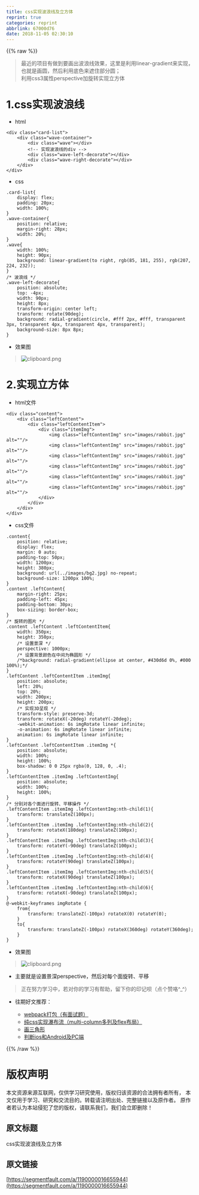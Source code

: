 ```yaml
---
title: css实现波浪线及立方体
reprint: true
categories: reprint
abbrlink: 67000d76
date: 2018-11-05 02:30:10
---
```


{{% raw %}}
<blockquote>&#x6700;&#x8FD1;&#x7684;&#x9879;&#x76EE;&#x6709;&#x505A;&#x5230;&#x8981;&#x753B;&#x51FA;&#x6CE2;&#x6D6A;&#x7EBF;&#x6548;&#x679C;&#xFF0C;&#x8FD9;&#x91CC;&#x662F;&#x5229;&#x7528;linear-gradient&#x6765;&#x5B9E;&#x73B0;&#xFF0C;&#x4E5F;&#x5C31;&#x662F;&#x753B;&#x5706;&#xFF0C;&#x7136;&#x540E;&#x5229;&#x7528;&#x5E95;&#x8272;&#x6765;&#x906E;&#x4F4F;&#x90E8;&#x5206;&#x5706;&#xFF1B;<br>&#x5229;&#x7528;css3&#x5C5E;&#x6027;perspective&#x52A0;&#x65CB;&#x8F6C;&#x5B9E;&#x73B0;&#x7ACB;&#x65B9;&#x4F53;</blockquote><h1 id="articleHeader0">1.css&#x5B9E;&#x73B0;&#x6CE2;&#x6D6A;&#x7EBF;</h1><ul><li>html</li></ul><div class="widget-codetool" style="display:none"><div class="widget-codetool--inner"><span class="selectCode code-tool" data-toggle="tooltip" data-placement="top" title="" data-original-title="&#x5168;&#x9009;"></span> <span type="button" class="copyCode code-tool" data-toggle="tooltip" data-placement="top" data-clipboard-text="&lt;div class=&quot;card-list&quot;&gt;
    &lt;div class=&quot;wave-container&quot;&gt;
        &lt;div class=&quot;wave&quot;&gt;&lt;/div&gt;
        &lt;!-- &#x5B9E;&#x73B0;&#x6CE2;&#x6D6A;&#x7EBF;&#x7684;div --&gt;
        &lt;div class=&quot;wave-left-decorate&quot;&gt;&lt;/div&gt;
        &lt;div class=&quot;wave-right-decorate&quot;&gt;&lt;/div&gt;
    &lt;/div&gt;
&lt;/div&gt;" title="" data-original-title="&#x590D;&#x5236;"></span> <span type="button" class="saveToNote code-tool" data-toggle="tooltip" data-placement="top" title="" data-original-title="&#x653E;&#x8FDB;&#x7B14;&#x8BB0;"></span></div></div><pre class="hljs javascript"><code>&lt;div <span class="hljs-class"><span class="hljs-keyword">class</span></span>=<span class="hljs-string">&quot;card-list&quot;</span>&gt;
    <span class="xml"><span class="hljs-tag">&lt;<span class="hljs-name">div</span> <span class="hljs-attr">class</span>=<span class="hljs-string">&quot;wave-container&quot;</span>&gt;</span>
        <span class="hljs-tag">&lt;<span class="hljs-name">div</span> <span class="hljs-attr">class</span>=<span class="hljs-string">&quot;wave&quot;</span>&gt;</span><span class="hljs-tag">&lt;/<span class="hljs-name">div</span>&gt;</span>
        <span class="hljs-comment">&lt;!-- &#x5B9E;&#x73B0;&#x6CE2;&#x6D6A;&#x7EBF;&#x7684;div --&gt;</span>
        <span class="hljs-tag">&lt;<span class="hljs-name">div</span> <span class="hljs-attr">class</span>=<span class="hljs-string">&quot;wave-left-decorate&quot;</span>&gt;</span><span class="hljs-tag">&lt;/<span class="hljs-name">div</span>&gt;</span>
        <span class="hljs-tag">&lt;<span class="hljs-name">div</span> <span class="hljs-attr">class</span>=<span class="hljs-string">&quot;wave-right-decorate&quot;</span>&gt;</span><span class="hljs-tag">&lt;/<span class="hljs-name">div</span>&gt;</span>
    <span class="hljs-tag">&lt;/<span class="hljs-name">div</span>&gt;</span></span>
&lt;<span class="hljs-regexp">/div&gt;</span></code></pre><ul><li>css</li></ul><div class="widget-codetool" style="display:none"><div class="widget-codetool--inner"><span class="selectCode code-tool" data-toggle="tooltip" data-placement="top" title="" data-original-title="&#x5168;&#x9009;"></span> <span type="button" class="copyCode code-tool" data-toggle="tooltip" data-placement="top" data-clipboard-text=".card-list{
    display: flex;
    padding: 20px;
    width: 100%;
}
.wave-container{
    position: relative;
    margin-right: 28px;
    width: 20%;
}
.wave{
    width: 100%;
    height: 90px;
    background: linear-gradient(to right, rgb(85, 181, 255), rgb(207, 224, 232));
}
/* &#x6CE2;&#x6D6A;&#x7EBF; */
.wave-left-decorate{
    position: absolute;
    top: -4px;
    width: 90px;
    height: 8px;
    transform-origin: center left;
    transform: rotate(90deg);
    background: radial-gradient(circle, #fff 2px, #fff, transparent 3px, transparent 4px, transparent 4px, transparent);
    background-size: 8px 8px;
}" title="" data-original-title="&#x590D;&#x5236;"></span> <span type="button" class="saveToNote code-tool" data-toggle="tooltip" data-placement="top" title="" data-original-title="&#x653E;&#x8FDB;&#x7B14;&#x8BB0;"></span></div></div><pre class="hljs css"><code><span class="hljs-selector-class">.card-list</span>{
    <span class="hljs-attribute">display</span>: flex;
    <span class="hljs-attribute">padding</span>: <span class="hljs-number">20px</span>;
    <span class="hljs-attribute">width</span>: <span class="hljs-number">100%</span>;
}
<span class="hljs-selector-class">.wave-container</span>{
    <span class="hljs-attribute">position</span>: relative;
    <span class="hljs-attribute">margin-right</span>: <span class="hljs-number">28px</span>;
    <span class="hljs-attribute">width</span>: <span class="hljs-number">20%</span>;
}
<span class="hljs-selector-class">.wave</span>{
    <span class="hljs-attribute">width</span>: <span class="hljs-number">100%</span>;
    <span class="hljs-attribute">height</span>: <span class="hljs-number">90px</span>;
    <span class="hljs-attribute">background</span>: <span class="hljs-built_in">linear-gradient</span>(to right, rgb(85, 181, 255), <span class="hljs-built_in">rgb</span>(207, 224, 232));
}
<span class="hljs-comment">/* &#x6CE2;&#x6D6A;&#x7EBF; */</span>
<span class="hljs-selector-class">.wave-left-decorate</span>{
    <span class="hljs-attribute">position</span>: absolute;
    <span class="hljs-attribute">top</span>: -<span class="hljs-number">4px</span>;
    <span class="hljs-attribute">width</span>: <span class="hljs-number">90px</span>;
    <span class="hljs-attribute">height</span>: <span class="hljs-number">8px</span>;
    <span class="hljs-attribute">transform-origin</span>: center left;
    <span class="hljs-attribute">transform</span>: <span class="hljs-built_in">rotate</span>(90deg);
    <span class="hljs-attribute">background</span>: <span class="hljs-built_in">radial-gradient</span>(circle, #fff 2px, #fff, transparent 3px, transparent 4px, transparent 4px, transparent);
    <span class="hljs-attribute">background-size</span>: <span class="hljs-number">8px</span> <span class="hljs-number">8px</span>;
}</code></pre><ul><li>&#x6548;&#x679C;&#x56FE;</li></ul><blockquote><span class="img-wrap"><img data-src="/img/bVbhKSj?w=851&amp;h=235" src="https://static.alili.tech/img/bVbhKSj?w=851&amp;h=235" alt="clipboard.png" title="clipboard.png" style="cursor:pointer;display:inline"></span></blockquote><h1 id="articleHeader1">2.&#x5B9E;&#x73B0;&#x7ACB;&#x65B9;&#x4F53;</h1><ul><li>html&#x6587;&#x4EF6;</li></ul><div class="widget-codetool" style="display:none"><div class="widget-codetool--inner"><span class="selectCode code-tool" data-toggle="tooltip" data-placement="top" title="" data-original-title="&#x5168;&#x9009;"></span> <span type="button" class="copyCode code-tool" data-toggle="tooltip" data-placement="top" data-clipboard-text="&lt;div class=&quot;content&quot;&gt;
    &lt;div class=&quot;leftContent&quot;&gt;
        &lt;div class=&quot;leftContentItem&quot;&gt;
            &lt;div class=&quot;itemImg&quot;&gt;
                &lt;img class=&quot;leftContentImg&quot; src=&quot;images/rabbit.jpg&quot; alt=&quot;&quot;/&gt;
                &lt;img class=&quot;leftContentImg&quot; src=&quot;images/rabbit.jpg&quot; alt=&quot;&quot;/&gt;
                &lt;img class=&quot;leftContentImg&quot; src=&quot;images/rabbit.jpg&quot; alt=&quot;&quot;/&gt;
                &lt;img class=&quot;leftContentImg&quot; src=&quot;images/rabbit.jpg&quot; alt=&quot;&quot;/&gt;
                &lt;img class=&quot;leftContentImg&quot; src=&quot;images/rabbit.jpg&quot; alt=&quot;&quot;/&gt;
                &lt;img class=&quot;leftContentImg&quot; src=&quot;images/rabbit.jpg&quot; alt=&quot;&quot;/&gt;
            &lt;/div&gt;
        &lt;/div&gt;
    &lt;/div&gt;
&lt;/div&gt;" title="" data-original-title="&#x590D;&#x5236;"></span> <span type="button" class="saveToNote code-tool" data-toggle="tooltip" data-placement="top" title="" data-original-title="&#x653E;&#x8FDB;&#x7B14;&#x8BB0;"></span></div></div><pre class="hljs cs"><code>&lt;div <span class="hljs-keyword">class</span>=<span class="hljs-string">&quot;content&quot;</span>&gt;
    &lt;div <span class="hljs-keyword">class</span>=<span class="hljs-string">&quot;leftContent&quot;</span>&gt;
        &lt;div <span class="hljs-keyword">class</span>=<span class="hljs-string">&quot;leftContentItem&quot;</span>&gt;
            &lt;div <span class="hljs-keyword">class</span>=<span class="hljs-string">&quot;itemImg&quot;</span>&gt;
                &lt;img <span class="hljs-keyword">class</span>=<span class="hljs-string">&quot;leftContentImg&quot;</span> src=<span class="hljs-string">&quot;images/rabbit.jpg&quot;</span> alt=<span class="hljs-string">&quot;&quot;</span>/&gt;
                &lt;img <span class="hljs-keyword">class</span>=<span class="hljs-string">&quot;leftContentImg&quot;</span> src=<span class="hljs-string">&quot;images/rabbit.jpg&quot;</span> alt=<span class="hljs-string">&quot;&quot;</span>/&gt;
                &lt;img <span class="hljs-keyword">class</span>=<span class="hljs-string">&quot;leftContentImg&quot;</span> src=<span class="hljs-string">&quot;images/rabbit.jpg&quot;</span> alt=<span class="hljs-string">&quot;&quot;</span>/&gt;
                &lt;img <span class="hljs-keyword">class</span>=<span class="hljs-string">&quot;leftContentImg&quot;</span> src=<span class="hljs-string">&quot;images/rabbit.jpg&quot;</span> alt=<span class="hljs-string">&quot;&quot;</span>/&gt;
                &lt;img <span class="hljs-keyword">class</span>=<span class="hljs-string">&quot;leftContentImg&quot;</span> src=<span class="hljs-string">&quot;images/rabbit.jpg&quot;</span> alt=<span class="hljs-string">&quot;&quot;</span>/&gt;
                &lt;img <span class="hljs-keyword">class</span>=<span class="hljs-string">&quot;leftContentImg&quot;</span> src=<span class="hljs-string">&quot;images/rabbit.jpg&quot;</span> alt=<span class="hljs-string">&quot;&quot;</span>/&gt;
            &lt;/div&gt;
        &lt;/div&gt;
    &lt;/div&gt;
&lt;/div&gt;</code></pre><ul><li>css&#x6587;&#x4EF6;</li></ul><div class="widget-codetool" style="display:none"><div class="widget-codetool--inner"><span class="selectCode code-tool" data-toggle="tooltip" data-placement="top" title="" data-original-title="&#x5168;&#x9009;"></span> <span type="button" class="copyCode code-tool" data-toggle="tooltip" data-placement="top" data-clipboard-text=".content{
    position: relative;
    display: flex;
    margin: 0 auto;
    padding-top: 50px;
    width: 1200px;
    height: 380px;
    background: url(../images/bg2.jpg) no-repeat;
    background-size: 1200px 100%;
}
.content .leftContent{
    margin-right: 25px;
    padding-left: 45px;
    padding-bottom: 30px;
    box-sizing: border-box;
}
/* &#x65CB;&#x8F6C;&#x7684;&#x56FE;&#x7247; */
.content .leftContent .leftContentItem{
    width: 350px;
    height: 350px;
    /* &#x8BBE;&#x7F6E;&#x666F;&#x6DF1; */
    perspective: 1000px;
    /* &#x8BBE;&#x7F6E;&#x80CC;&#x666F;&#x989C;&#x8272;&#x5728;&#x4E2D;&#x95F4;&#x4E3A;&#x692D;&#x5706;&#x5F62; */
    /*background: radial-gradient(ellipse at center, #430d6d 0%, #000 100%);*/
}
.leftContent .leftContentItem .itemImg{
    position: absolute;
    left: 20%;
    top: 20%;
    width: 200px;
    height: 200px;
    /* &#x5B9E;&#x73B0;3D&#x5448;&#x73B0; */
    transform-style: preserve-3d;
    transform: rotateX(-20deg) rotateY(-20deg);
    -webkit-animation: 6s imgRotate linear infinite;
    -o-animation: 6s imgRotate linear infinite;
    animation: 6s imgRotate linear infinite;
}
.leftContent .leftContentItem .itemImg *{
    position: absolute;
    width: 100%;
    height: 100%;
    box-shadow: 0 0 25px rgba(0, 128, 0, .4);
}
.leftContentItem .itemImg .leftContentImg{
    position: absolute;
    width: 100%;
    height: 100%;
}
/* &#x5206;&#x522B;&#x5BF9;&#x5404;&#x4E2A;&#x9762;&#x8FDB;&#x884C;&#x65CB;&#x8F6C;&#x3001;&#x5E73;&#x79FB;&#x64CD;&#x4F5C; */
.leftContentItem .itemImg .leftContentImg:nth-child(1){
    transform: translateZ(100px);
}
.leftContentItem .itemImg .leftContentImg:nth-child(2){
    transform: rotateX(180deg) translateZ(100px);
}
.leftContentItem .itemImg .leftContentImg:nth-child(3){
    transform: rotateY(-90deg) translateZ(100px);
}
.leftContentItem .itemImg .leftContentImg:nth-child(4){
    transform: rotateY(90deg) translateZ(100px);
}
.leftContentItem .itemImg .leftContentImg:nth-child(5){
    transform: rotateX(90deg) translateZ(100px);
}
.leftContentItem .itemImg .leftContentImg:nth-child(6){
    transform: rotateX(-90deg) translateZ(100px);
}
@-webkit-keyframes imgRotate {
    from{
        transform: translateZ(-100px) rotateX(0) rotateY(0);
    }
    to{
        transform: translateZ(-100px) rotateX(360deg) rotateY(360deg);
    }
}" title="" data-original-title="&#x590D;&#x5236;"></span> <span type="button" class="saveToNote code-tool" data-toggle="tooltip" data-placement="top" title="" data-original-title="&#x653E;&#x8FDB;&#x7B14;&#x8BB0;"></span></div></div><pre class="hljs css"><code><span class="hljs-selector-class">.content</span>{
    <span class="hljs-attribute">position</span>: relative;
    <span class="hljs-attribute">display</span>: flex;
    <span class="hljs-attribute">margin</span>: <span class="hljs-number">0</span> auto;
    <span class="hljs-attribute">padding-top</span>: <span class="hljs-number">50px</span>;
    <span class="hljs-attribute">width</span>: <span class="hljs-number">1200px</span>;
    <span class="hljs-attribute">height</span>: <span class="hljs-number">380px</span>;
    <span class="hljs-attribute">background</span>: <span class="hljs-built_in">url</span>(../images/bg2.jpg) no-repeat;
    <span class="hljs-attribute">background-size</span>: <span class="hljs-number">1200px</span> <span class="hljs-number">100%</span>;
}
<span class="hljs-selector-class">.content</span> <span class="hljs-selector-class">.leftContent</span>{
    <span class="hljs-attribute">margin-right</span>: <span class="hljs-number">25px</span>;
    <span class="hljs-attribute">padding-left</span>: <span class="hljs-number">45px</span>;
    <span class="hljs-attribute">padding-bottom</span>: <span class="hljs-number">30px</span>;
    <span class="hljs-attribute">box-sizing</span>: border-box;
}
<span class="hljs-comment">/* &#x65CB;&#x8F6C;&#x7684;&#x56FE;&#x7247; */</span>
<span class="hljs-selector-class">.content</span> <span class="hljs-selector-class">.leftContent</span> <span class="hljs-selector-class">.leftContentItem</span>{
    <span class="hljs-attribute">width</span>: <span class="hljs-number">350px</span>;
    <span class="hljs-attribute">height</span>: <span class="hljs-number">350px</span>;
    <span class="hljs-comment">/* &#x8BBE;&#x7F6E;&#x666F;&#x6DF1; */</span>
    <span class="hljs-attribute">perspective</span>: <span class="hljs-number">1000px</span>;
    <span class="hljs-comment">/* &#x8BBE;&#x7F6E;&#x80CC;&#x666F;&#x989C;&#x8272;&#x5728;&#x4E2D;&#x95F4;&#x4E3A;&#x692D;&#x5706;&#x5F62; */</span>
    <span class="hljs-comment">/*background: radial-gradient(ellipse at center, #430d6d 0%, #000 100%);*/</span>
}
<span class="hljs-selector-class">.leftContent</span> <span class="hljs-selector-class">.leftContentItem</span> <span class="hljs-selector-class">.itemImg</span>{
    <span class="hljs-attribute">position</span>: absolute;
    <span class="hljs-attribute">left</span>: <span class="hljs-number">20%</span>;
    <span class="hljs-attribute">top</span>: <span class="hljs-number">20%</span>;
    <span class="hljs-attribute">width</span>: <span class="hljs-number">200px</span>;
    <span class="hljs-attribute">height</span>: <span class="hljs-number">200px</span>;
    <span class="hljs-comment">/* &#x5B9E;&#x73B0;3D&#x5448;&#x73B0; */</span>
    <span class="hljs-attribute">transform-style</span>: preserve-<span class="hljs-number">3</span>d;
    <span class="hljs-attribute">transform</span>: <span class="hljs-built_in">rotateX</span>(-20deg) <span class="hljs-built_in">rotateY</span>(-20deg);
    <span class="hljs-attribute">-webkit-animation</span>: <span class="hljs-number">6s</span> imgRotate linear infinite;
    <span class="hljs-attribute">-o-animation</span>: <span class="hljs-number">6s</span> imgRotate linear infinite;
    <span class="hljs-attribute">animation</span>: <span class="hljs-number">6s</span> imgRotate linear infinite;
}
<span class="hljs-selector-class">.leftContent</span> <span class="hljs-selector-class">.leftContentItem</span> <span class="hljs-selector-class">.itemImg</span> *{
    <span class="hljs-attribute">position</span>: absolute;
    <span class="hljs-attribute">width</span>: <span class="hljs-number">100%</span>;
    <span class="hljs-attribute">height</span>: <span class="hljs-number">100%</span>;
    <span class="hljs-attribute">box-shadow</span>: <span class="hljs-number">0</span> <span class="hljs-number">0</span> <span class="hljs-number">25px</span> <span class="hljs-built_in">rgba</span>(0, 128, 0, .4);
}
<span class="hljs-selector-class">.leftContentItem</span> <span class="hljs-selector-class">.itemImg</span> <span class="hljs-selector-class">.leftContentImg</span>{
    <span class="hljs-attribute">position</span>: absolute;
    <span class="hljs-attribute">width</span>: <span class="hljs-number">100%</span>;
    <span class="hljs-attribute">height</span>: <span class="hljs-number">100%</span>;
}
<span class="hljs-comment">/* &#x5206;&#x522B;&#x5BF9;&#x5404;&#x4E2A;&#x9762;&#x8FDB;&#x884C;&#x65CB;&#x8F6C;&#x3001;&#x5E73;&#x79FB;&#x64CD;&#x4F5C; */</span>
<span class="hljs-selector-class">.leftContentItem</span> <span class="hljs-selector-class">.itemImg</span> <span class="hljs-selector-class">.leftContentImg</span><span class="hljs-selector-pseudo">:nth-child(1)</span>{
    <span class="hljs-attribute">transform</span>: <span class="hljs-built_in">translateZ</span>(100px);
}
<span class="hljs-selector-class">.leftContentItem</span> <span class="hljs-selector-class">.itemImg</span> <span class="hljs-selector-class">.leftContentImg</span><span class="hljs-selector-pseudo">:nth-child(2)</span>{
    <span class="hljs-attribute">transform</span>: <span class="hljs-built_in">rotateX</span>(180deg) <span class="hljs-built_in">translateZ</span>(100px);
}
<span class="hljs-selector-class">.leftContentItem</span> <span class="hljs-selector-class">.itemImg</span> <span class="hljs-selector-class">.leftContentImg</span><span class="hljs-selector-pseudo">:nth-child(3)</span>{
    <span class="hljs-attribute">transform</span>: <span class="hljs-built_in">rotateY</span>(-90deg) <span class="hljs-built_in">translateZ</span>(100px);
}
<span class="hljs-selector-class">.leftContentItem</span> <span class="hljs-selector-class">.itemImg</span> <span class="hljs-selector-class">.leftContentImg</span><span class="hljs-selector-pseudo">:nth-child(4)</span>{
    <span class="hljs-attribute">transform</span>: <span class="hljs-built_in">rotateY</span>(90deg) <span class="hljs-built_in">translateZ</span>(100px);
}
<span class="hljs-selector-class">.leftContentItem</span> <span class="hljs-selector-class">.itemImg</span> <span class="hljs-selector-class">.leftContentImg</span><span class="hljs-selector-pseudo">:nth-child(5)</span>{
    <span class="hljs-attribute">transform</span>: <span class="hljs-built_in">rotateX</span>(90deg) <span class="hljs-built_in">translateZ</span>(100px);
}
<span class="hljs-selector-class">.leftContentItem</span> <span class="hljs-selector-class">.itemImg</span> <span class="hljs-selector-class">.leftContentImg</span><span class="hljs-selector-pseudo">:nth-child(6)</span>{
    <span class="hljs-attribute">transform</span>: <span class="hljs-built_in">rotateX</span>(-90deg) <span class="hljs-built_in">translateZ</span>(100px);
}
@-<span class="hljs-keyword">webkit</span>-<span class="hljs-keyword">keyframes</span> imgRotate {
    <span class="hljs-selector-tag">from</span>{
        <span class="hljs-attribute">transform</span>: <span class="hljs-built_in">translateZ</span>(-100px) <span class="hljs-built_in">rotateX</span>(0) <span class="hljs-built_in">rotateY</span>(0);
    }
    <span class="hljs-selector-tag">to</span>{
        <span class="hljs-attribute">transform</span>: <span class="hljs-built_in">translateZ</span>(-100px) <span class="hljs-built_in">rotateX</span>(360deg) <span class="hljs-built_in">rotateY</span>(360deg);
    }
}</code></pre><ul><li>&#x6548;&#x679C;&#x56FE;</li></ul><blockquote><span class="img-wrap"><img data-src="/img/bVbh27W?w=1294&amp;h=483" src="https://static.alili.tech/img/bVbh27W?w=1294&amp;h=483" alt="clipboard.png" title="clipboard.png" style="cursor:pointer;display:inline"></span></blockquote><ul><li>&#x4E3B;&#x8981;&#x5C31;&#x662F;&#x8BBE;&#x7F6E;&#x666F;&#x6DF1;perspective&#xFF0C;&#x7136;&#x540E;&#x5BF9;&#x6BCF;&#x4E2A;&#x9762;&#x65CB;&#x8F6C;&#x3001;&#x5E73;&#x79FB;</li></ul><blockquote>&#x6B63;&#x5728;&#x52AA;&#x529B;&#x5B66;&#x4E60;&#x4E2D;&#xFF0C;&#x82E5;&#x5BF9;&#x4F60;&#x7684;&#x5B66;&#x4E60;&#x6709;&#x5E2E;&#x52A9;&#xFF0C;&#x7559;&#x4E0B;&#x4F60;&#x7684;&#x5370;&#x8BB0;&#x5457;&#xFF08;&#x70B9;&#x4E2A;&#x8D5E;&#x54AF;^_^&#xFF09;</blockquote><ul><li><p>&#x5F80;&#x671F;&#x597D;&#x6587;&#x63A8;&#x8350;&#xFF1A;</p><ul><li><a href="https://segmentfault.com/a/1190000016068450">webpack&#x6253;&#x5305;&#xFF08;&#x6709;&#x9762;&#x8BD5;&#x9898;&#xFF09;</a></li><li><a href="https://segmentfault.com/a/1190000016255824" target="_blank">&#x7EAF;css&#x5B9E;&#x73B0;&#x7011;&#x5E03;&#x6D41;&#xFF08;multi-column&#x591A;&#x5217;&#x53CA;flex&#x5E03;&#x5C40;&#xFF09;</a></li><li><a href="https://segmentfault.com/a/1190000016082968">&#x753B;&#x4E09;&#x89D2;&#x5F62;</a></li><li><a href="https://segmentfault.com/a/1190000016542821" target="_blank">&#x5224;&#x65AD;ios&#x548C;Android&#x53CA;PC&#x7AEF;</a></li></ul></li></ul>
{{% /raw %}}

# 版权声明
本文资源来源互联网，仅供学习研究使用，版权归该资源的合法拥有者所有，
本文仅用于学习、研究和交流目的。转载请注明出处、完整链接以及原作者。
原作者若认为本站侵犯了您的版权，请联系我们，我们会立即删除！

## 原文标题
css实现波浪线及立方体

## 原文链接
[https://segmentfault.com/a/1190000016655944](https://segmentfault.com/a/1190000016655944)

